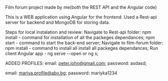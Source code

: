 Film forum project made by me(both the REST API and the Angular code)


This is a WEB application using Angular for the frontend. Used a Rest-api server for backend and MongoDB for storing data.

Steps for local instalation and review:
Navigate to Rest-api folder:
npm install - command for installation of all the packeges dependances;
npm start - command to start the back-end server;
Navigate to film-forum folder:
npm install - command to install all install all packeges dependances;
Run client Angular app - ng serve --open or ng s;


ADDED PROFILES: 
email: peter.john@gmail.com;
password: asdasd;

email: mariya.profile@abv.bg;
password: mariyka1234
